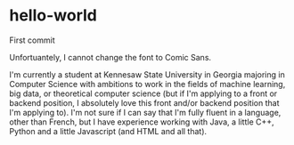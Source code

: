 # hello-world
First commit

Unfortuantely, I cannot change the font to Comic Sans.

I'm currently a student at Kennesaw State University in Georgia majoring in Computer Science with ambitions to work in the fields of machine learning, big data, or theoretical computer science (but if I'm applying to a front or backend position, I absolutely love this front and/or backend position that I'm applying to). I'm not sure if I can say that I'm fully fluent in a language, other than French, but I have experience working with Java, a little C++, Python and a little Javascript (and HTML and all that). 
